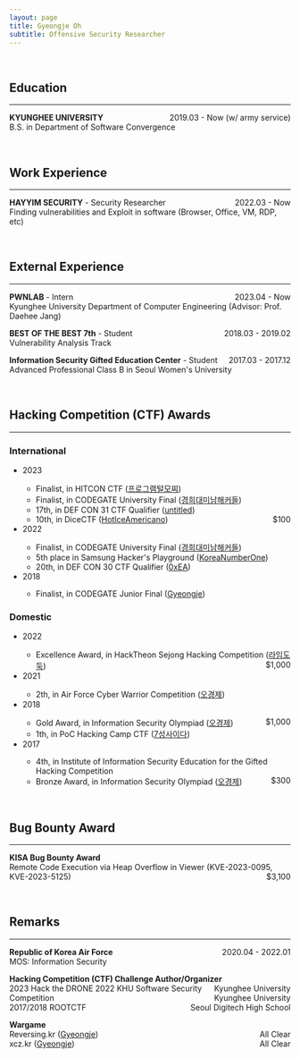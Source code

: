 ```yaml
---
layout: page
title: Gyeongje Oh
subtitle: Offensive Security Researcher
---
```


<!--<span style="float: right; "><a href="{{ '/assets/resume.pdf' | prepend: site.baseurl }}"><strong>> Download CV</strong></a> </span>-->
<br>

## Education
---
**KYUNGHEE UNIVERSITY** <span style="float: right; ">2019.03 - Now (w/ army service) </span>  
B.S. in Department of Software Convergence

<br>

## Work Experience
---
**HAYYIM SECURITY** - Security Researcher <span style="float: right; ">2022.03 - Now </span>  
Finding vulnerabilities and Exploit in software (Browser, Office, VM, RDP, etc)

<br>

## External Experience
---
**PWNLAB** - Intern <span style="float: right; ">2023.04 - Now </span>  
Kyunghee University Department of Computer Engineering (Advisor: Prof. Daehee Jang) 

**BEST OF THE BEST 7th** - Student <span style="float: right; ">2018.03 - 2019.02 </span>  
Vulnerability Analysis Track

**Information Security Gifted Education Center** - Student <span style="float: right; ">2017.03 - 2017.12 </span>  
Advanced Professional Class B in Seoul Women's University

<br>

## Hacking Competition (CTF) Awards
---
### International
<ul>
<li>2023</li>
<ul>
	<li>Finalist, in HITCON CTF (<a href="https://ctf2023.hitcon.org/dashboard/scoreboard/">프로그램털모찌</a>)</li>
	<li>Finalist, in CODEGATE University Final  (<a href="http://www.newstap.co.kr/news/photo/202306/196798_315670_357.jpg">경희대미남해커들</a>)</li>
	<li>17th, in DEF CON 31 CTF Qualifier (<a href="https://nautilus.institute/blog/2023/defcon-31-ctf-qualifier-results/">untitled</a>)</li>
	<li>10th, in DiceCTF (<a href="https://ctftime.org/event/1838/">HotIceAmericano</a>) <span style="float: right; ">$100</span></li>
</ul>

<li>2022</li> 
<ul>
	<li>Finalist, in CODEGATE University Final (<a href="https://www.boannews.com/media/view.asp?idx=105159">경희대미남해커들</a>)</li>
	<li>5th place in Samsung Hacker's Playground (<a href="https://ctftime.org/event/1715">KoreaNumberOne</a>)</li>
	<li>20th, in DEF CON 30 CTF Qualifier (<a href="https://nautilus.institute/blog/2022/defcon-30-ctf-qualifier-results/">0xEA</a>)</li>	
</ul>


<li>2018</li>
<ul>
	<li>Finalist, in CODEGATE Junior Final (<a href="https://blog.gye0ngje.com/365">Gyeongje</a>) </li>
</ul>
</ul>

### Domestic
<ul>
<li>2022</li>
<ul>
	<li>Excellence Award, in HackTheon Sejong Hacking Competition (<a href="https://www.ccnnews.co.kr/news/articleView.html?idxno=265932">라임도둑</a>) <span style="float: right; ">$1,000</span></li>
</ul>

<li>2021</li>
<ul>
	<li>2th, in Air Force Cyber Warrior Competition (<a href="https://www.youtube.com/watch?v=QXzFRuBq2UI&ab_channel=%EA%B5%AD%EB%B0%A9NEWS">오경제</a>)</li>
</ul>

<li>2018</li>
<ul>
	<li>Gold Award, in Information Security Olympiad (<a href="https://www.boannews.com/media/view.asp?idx=74485">오경제</a>) <span style="float: right; ">$1,000</span></li>
	<li>1th, in PoC Hacking Camp CTF (<a href="http://bbs.hackingcamp.org/board/index.php?mid=camp_community&document_srl=1021">7성사이다</a>)</li> 
</ul>


<li>2017</li>  
<ul>
	<li>4th, in Institute of Information Security Education for the Gifted Hacking Competition</li>
	<li>Bronze Award, in Information Security Olympiad (<a href="https://www.dailysecu.com/news/articleView.html?idxno=25263">오경제</a>) <span style="float: right; ">$300</span></li>
</ul>
</ul>

<br>

## Bug Bounty Award
---
**KISA Bug Bounty Award**  
Remote Code Execution via Heap Overflow in Viewer (KVE-2023-0095, KVE-2023-5125) <span style="float: right; ">$3,100</span>  

<br>

## Remarks
---
**Republic of Korea Air Force** <span style="float: right; ">2020.04 - 2022.01 </span>  
MOS: Information Security  

**Hacking Competition (CTF) Challenge Author/Organizer**  
2023 Hack the DRONE <span style="float: right; ">Kyunghee University</span> 
2022 KHU Software Security Competition <span style="float: right; ">Kyunghee University</span>  
2017/2018 ROOTCTF <span style="float: right; ">Seoul Digitech High School</span>  

**Wargame**  
Reversing.kr (<a href="http://reversing.kr/rank.php">Gyeongje</a>) <span style="float: right; ">All Clear</span>  
xcz.kr (<a href="http://xcz.kr/START/rank.php">Gyeongje</a>) <span style="float: right; ">All Clear</span>  


<br>

<!--## Speaker-->

